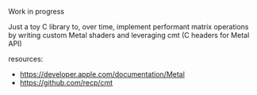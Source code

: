 Work in progress

Just a toy C library to, over time, implement performant matrix operations by writing custom Metal shaders and leveraging cmt (C headers for Metal API)

resources:
- https://developer.apple.com/documentation/Metal
- https://github.com/recp/cmt
